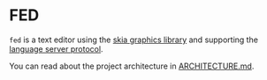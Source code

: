 # FED

`fed` is a text editor using the [skia graphics library](https://skia.org/) and supporting the [language server protocol](https://microsoft.github.io/language-server-protocol/).

You can read about the project architecture in [ARCHITECTURE.md](./ARCHITECTURE.md).